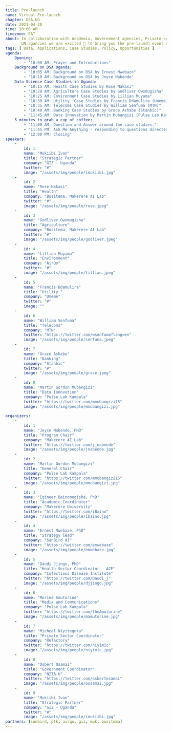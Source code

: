 ```yaml
---
title: Pre-launch
name: Virtual Pre-launch
chapter: DSA UG
date: 2021-04-30
time: 10:00 AM
timezone: EAT
about: In collaboration with Academia, Governement agencies, Private sector and 
       UN agancies we are excited 💯 to bring you the pre-launch event of DSA Uganda Chapter 🇺🇬
tags: [ Data, Applications, Case Studies, Policy, Opportunities ]
agenda: 
    Opening: 
        - "10:00 AM: Prayer and Introductions"
    Background on DSA Uganda:
        - "10:05 AM: Background on DSA by Ernest Mwebaze"
        - "10:10 AM: Background on DSA by Joyce Nabende"
    Data Science Case Studies in Uganda: 
        - "10:15 AM: Health Case Studies by Rose Nakasi"
        - "10:20 AM: Agriculture Case Studies by Godliver Owomugisha"
        - "10:25 AM: Environment Case Studies by Lillian Muyama"
        - "10:30 AM: Utility  Case Studies by Francis Ddamulira (Umeme)"
        - "10:35 AM: Telecoms Case Studies by William Senfuma (MTN)"
        - "10:40 AM: Banking Case Studies by Grace Ashabe (Stanbic)"
        - "11:45 AM: Data Innovation by Martin Mubangizi (Pulse Lab Kampala)"
    5 minutes to grab a cup of coffee:
        - "11:00 AM: Question and Answer around the case studies."
        - "11:45 PM: Ask Me Anything - responding to questions directed to DSA Uganda coordination committee"
        - "12:00 PM: Closing"
speakers: 
    -
        id: 1
        name: "Mukiibi Ivan"
        title: "Strategic Partner"
        company: "GIZ - Uganda"
        twitter: "#"
        image: "/assets/img/people/imukiibi.jpg"
    -
        id: 2
        name: "Rose Nakasi"
        title: "Health"
        company: "Busitema, Makerere AI Lab"
        twitter: "#"
        image: "/assets/img/people/rose.jpeg"
    -
        id: 3
        name: "Godliver Owomugisha"
        title: "Agriculture"
        company: "Busitema, Makerere AI Lab"
        twitter: "#"
        image: "/assets/img/people/godliver.jpeg"
    -
        id: 4
        name: "Lillian Muyama"
        title: "Environment"
        company: "AirQo"
        twitter: "#"
        image: "/assets/img/people/lillian.jpeg"
    -
        id: 5
        name: "Francis Ddamulira"
        title: "Utility "
        company: "Umeme"
        twitter: "#"
        image: ""
    -
        id: 6
        name: "William Senfuma"
        title: "Telecoms"
        company: "MTN"
        twitter: "https://twitter.com/wsenfuma?lang=en"
        image: "/assets/img/people/senfuna.jpeg"
    -
        id: 7
        name: "Grace Ashabe"
        title: "Banking"
        company: "Stanbic"
        twitter: "#"
        image: "/assets/img/people/grace.jpeg"
    -
        id: 8
        name: "Martin Gordon Mubangizi"
        title: "Data Innovation"
        company: "Pulse Lab Kampala"
        twitter: "https://twitter.com/mmubangizi15"
        image: "/assets/img/people/mmubangizi.jpg"
   
organizers: 
    -
        id: 1
        name: "Joyce Nabende, PHD"
        title: "Program Chair"
        company: "Makerere AI Lab"
        twitter: "https://twitter.com/j_nabende"
        image: "/assets/img/people/jnabende.jpg"
    -
        id: 2
        name: "Martin Gordon Mubangizi"
        title: "General Chair"
        company: "Pulse Lab Kampala"
        twitter: "https://twitter.com/mmubangizi15"
        image: "/assets/img/people/mmubangizi.jpg"
    -
        id: 3
        name: "Egineer Bainomugisha, PhD"
        title: "Academic Coordinator"
        company: "Makerere University"
        twitter: "https://twitter.com/iBaino"
        image: "/assets/img/people/ibaino.jpg"
    -
        id: 4
        name: "Ernest Mwebaze, PhD"
        title: "Strategy lead"
        company: "SunBird AI"
        twitter: "https://twitter.com/emwebaze"
        image: "/assets/img/people/emwebaze.jpg"
    -
        id: 5
        name: "Daudi Jjingo, PhD"
        title: "Health Sector Coordinator	ACE"
        company: "Infectious Disease Institute"
        twitter: "https://twitter.com/Daudi_j"
        image: "/assets/img/people/djjingo.jpg"
    -
        id: 6
        name: "Morine Amutorine"
        title: "Media and Communications"
        company: "Pulse Lab Kampala"
        twitter: "https://twitter.com/theAmutorine"
        image: "/assets/img/people/mamutorine.jpg"
    -
        id: 7
        name: "Micheal Niyitegeka"
        title: "Private Sector Coordinator"
        company: "Refactory"
        twitter: "https://twitter.com/niyimic"
        image: "/assets/img/people/niyimic.jpg"
    -
        id: 8
        name: "Osbert Osamai"
        title: "Government Coordinator"
        company: "NITA-U"
        twitter: "https://twitter.com/osbertosamai"
        image: "/assets/img/people/oosamai.jpg"
    -
        id: 9
        name: "Mukiibi Ivan"
        title: "Strategic Partner"
        company: "GIZ - Uganda"
        twitter: "#"
        image: "/assets/img/people/imukiibi.jpg"
partners: [sunbird, plk, airqo, giz, muk, busitema]
---
```

